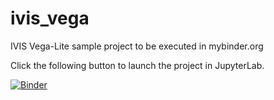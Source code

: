 # ivis_vega

IVIS Vega-Lite sample project to be executed in mybinder.org

Click the following button to launch the project in JupyterLab.

[![Binder](https://mybinder.org/badge_logo.svg)](https://mybinder.org/v2/gh/marcosoldati/ivis_vega/HEAD?urlpath=lab)